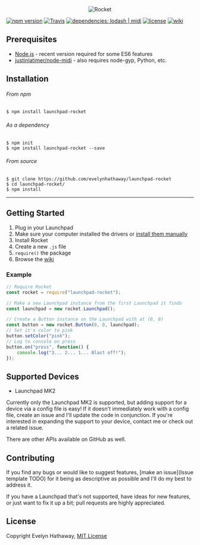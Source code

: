 <div align="center"><img alt="Rocket" src="./img/cover/github-cover.png"></div>

[![npm version](https://img.shields.io/npm/v/launchpad-rocket.svg)](https://www.npmjs.com/package/launchpad-rocket)
[![Travis](https://img.shields.io/travis/evelynhathaway/launchpad-rocket.svg)](https://travis-ci.org/evelynhathaway/launchpad-rocket)
[![dependencies: lodash | midi](https://img.shields.io/badge/dependencies-lodash%20%7C%20midi-lightgrey.svg)](https://github.com/evelynhathaway/launchpad-rocket/network/dependencies)
[![license](https://img.shields.io/github/license/evelynhathaway/launchpad-rocket.svg)]()
[![wiki](https://img.shields.io/badge/wiki-GitHub-lightgrey.svg)](https://github.com/evelynhathaway/launchpad-rocket/wiki)


## Prerequisites
- [Node.js](https://nodejs.org/en/download/) - recent version required for some ES6 features
- [justinlatimer/node-midi](https://github.com/justinlatimer/node-midi) - also requires node-gyp, Python, etc.


## Installation
###### From npm
```
$ npm install launchpad-rocket
```
###### As a dependency
```
$ npm init
$ npm install launchpad-rocket --save
```
###### From source
```
$ git clone https://github.com/evelynhathaway/launchpad-rocket
$ cd launchpad-rocket/
$ npm install
```


---


## Getting Started
1. Plug in your Launchpad
2. Make sure your computer installed the drivers or [install them manually](https://us.novationmusic.com/launch/launchpad/support-downloads)
3. Install Rocket
4. Create a new `.js` file
5. `require()` the package
6. Browse the [wiki](https://github.com/evelynhathaway/launchpad-rocket/wiki)

### Example
```js
// Require Rocket
const rocket = require("launchpad-rocket");

// Make a new Launchpad instance from the first Launchpad it finds
const launchpad = new rocket.Launchpad();

// Create a Button instance on the Launchpad with at (0, 0)
const button = new rocket.Button(0, 0, launchpad);
// Set it's color to pink
button.setColor("pink");
// Log to console on press
button.on("press", function() {
	console.log("3... 2... 1... Blast off!");
});
```


## Supported Devices
- Launchpad MK2

Currently only the Launchpad MK2 is supported, but adding support for a device via a config file is easy! If it doesn't immediately work with a config file, create an issue and I'll update the code in conjunction. If you're interested in expanding the support to your device, contact me or check out a related issue.

There are other APIs available on GitHub as well.


## Contributing
If you find any bugs or would like to suggest features, [make an issue](Issue template TODO) for it being as descriptive as possible and I'll do my best to address it.

If you have a Launchpad that's not supported, have ideas for new features, or just want to fix it up a bit; pull requests are highly appreciated.


## License
Copyright Evelyn Hathaway, [MIT License](https://github.com/evelynhathaway/launchpad-rocket/blob/master/LICENSE)
